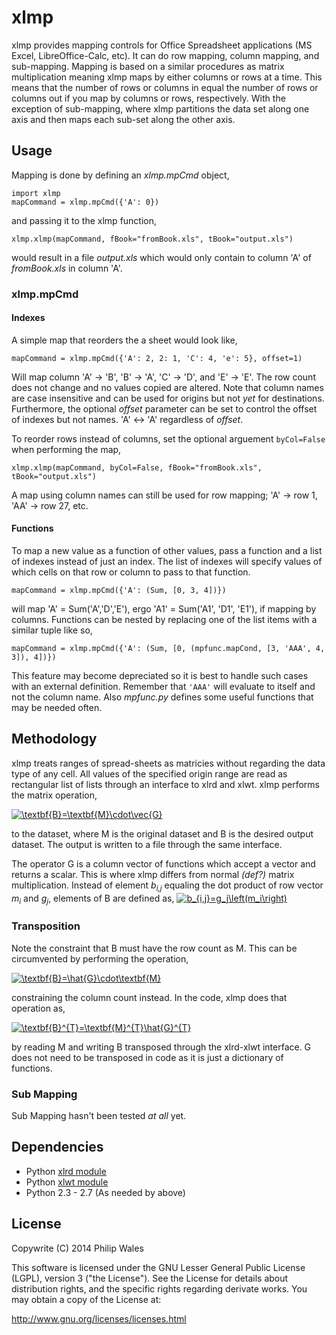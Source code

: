 xlmp
====

xlmp provides mapping controls for Office Spreadsheet applications (MS Excel, LibreOffice-Calc, etc).
It can do row mapping, column mapping, and sub-mapping.
Mapping is based on a similar procedures as matrix multiplication meaning xlmp maps by either columns or rows at a time.
This means that the number of rows or columns in equal the number of rows or columns out if you map by columns or rows, respectively.
With the exception of sub-mapping, where xlmp partitions the data set along one axis and then maps each sub-set along the other axis.

## Usage

Mapping is done by defining an _xlmp.mpCmd_ object,

    import xlmp
    mapCommand = xlmp.mpCmd({'A': 0})

and passing it to the xlmp function,

    xlmp.xlmp(mapCommand, fBook="fromBook.xls", tBook="output.xls")

would result in a file _output.xls_ which would only contain to column 'A' of _fromBook.xls_ in column 'A'.

### xlmp.mpCmd

#### Indexes

A simple map that reorders the a sheet would look like,

    mapCommand = xlmp.mpCmd({'A': 2, 2: 1, 'C': 4, 'e': 5}, offset=1)

Will map column 'A' &rarr; 'B', 'B' &rarr; 'A', 'C' &rarr; 'D', and 'E' &rarr; 'E'.
The row count does not change and no values copied are altered.
Note that column names are case insensitive and can be used for origins but not _yet_ for destinations.
Furthermore, the optional _offset_ parameter can be set to control the offset of indexes but not names.
'A' &#x2194; 'A' regardless of _offset_.

To reorder rows instead of columns, set the optional arguement `byCol=False` when performing the map,

    xlmp.xlmp(mapCommand, byCol=False, fBook="fromBook.xls", tBook="output.xls")

A map using column names can still be used for row mapping; 'A' &rarr; row 1, 'AA' &rarr; row 27, etc.

#### Functions

To map a new value as a function of other values, pass a function and a list of indexes instead of just an index.
The list of indexes will specify values of which cells on that row or column to pass to that function.

    mapCommand = xlmp.mpCmd({'A': (Sum, [0, 3, 4])})

will map 'A' = Sum('A','D','E'), ergo 'A1' = Sum('A1', 'D1', 'E1'), if mapping by columns.
Functions can be nested by replacing one of the list items with a similar tuple like so,

    mapCommand = xlmp.mpCmd({'A': (Sum, [0, (mpfunc.mapCond, [3, 'AAA', 4, 3]), 4])})

This feature may become depreciated so it is best to handle such cases with an external definition.
Remember that `'AAA'` will evaluate to itself and not the column name.
Also _mpfunc.py_ defines some useful functions that may be needed often.

## Methodology

xlmp treats ranges of spread-sheets as matricies without regarding the data type of any cell.
All values of the specified origin range are read as rectangular list of lists through an interface to xlrd and xlwt.
xlmp performs the matrix operation,

<span class="align-center">
  <a href="http://www.codecogs.com/eqnedit.php?latex=\textbf{B}=\textbf{M}\cdot\hat{G}"target="_blank">
    <img src="http://latex.codecogs.com/gif.latex?\textbf{B}=\textbf{M}\cdot\hat{G}"title="\textbf{B}=\textbf{M}\cdot\vec{G}"/>
  </a>
</span>

to the dataset, where M is the original dataset and B is the desired output dataset.
The output is written to a file through the same interface.

The operator G is a column vector of functions which accept a vector and returns a scalar.
This is where xlmp differs from normal _(def?)_ matrix multiplication.
Instead of element _b<sub>i,j</sub>_ equaling the dot product of row vector _m<sub>i</sub>_ and _g<sub>j</sub>_, elements of B are defined as, 
<span class="align-center">
  <a href="http://www.codecogs.com/eqnedit.php?latex=b_{i,j}=g_j\left(m_i\right)" target="_blank">
    <img src="http://latex.codecogs.com/gif.latex?b_{i,j}=g_j\left(m_i\right)" title=" b_{i,j}=g_j\left(m_i\right)"/>
  </a>
</span>

<!--
### Map Commands

In practice, not all of elements of _m<sub>i</sub>_ would be needed by _g<sub>j</sub>_.
Constraining the user to map with only function that accept iterables is unnecessary.
-->

### Transposition

Note the constraint that B must have the row count as M.
This can be circumvented by performing the operation,

<span class="align-center">
  <a href="http://www.codecogs.com/eqnedit.php?latex=\textbf{B}=\hat{G}\cdot\textbf{M}" target="_blank">
    <img src="http://latex.codecogs.com/gif.latex?\textbf{B}=\hat{G}\cdot\textbf{M}" title="\textbf{B}=\hat{G}\cdot\textbf{M}" />
  </a>
</span>

constraining the column count instead.
In the code, xlmp does that operation as,

<span class="align-center">
  <a href="http://www.codecogs.com/eqnedit.php?latex=\textbf{B}^{T}=\textbf{M}^{T}\hat{G}^{T}" target="_blank">
    <img src="http://latex.codecogs.com/gif.latex?\textbf{B}^{T}=\textbf{M}^{T}\hat{G}^{T}" title="\textbf{B}^{T}=\textbf{M}^{T}\hat{G}^{T}" />
  </a>
</span>

by reading M and writing B transposed through the xlrd-xlwt interface.
G does not need to be transposed in code as it is just a dictionary of functions.

### Sub Mapping

Sub Mapping hasn't been tested _at all_ yet.

## Dependencies

- Python [xlrd module](https://github.com/python-excel/xlrd)
- Python [xlwt module](https://github.com/python-excel/xlwt)
- Python 2.3 - 2.7 (As needed by above)

## License
 
 Copywrite (C) 2014 Philip Wales

 This software is licensed under the GNU Lesser General Public License (LGPL), version 3 ("the License").
 See the License for details about distribution rights, and the specific rights regarding derivate works.
 You may obtain a copy of the License at:
 
 <http://www.gnu.org/licenses/licenses.html>


